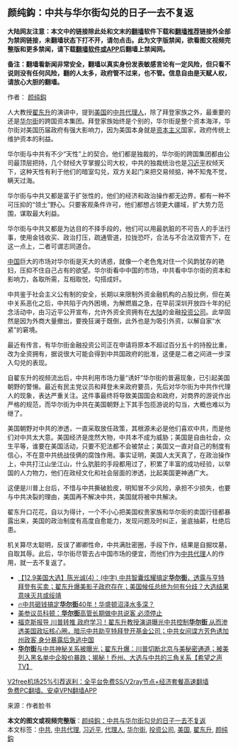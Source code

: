  <h2>颜纯鈎：中共与华尔街勾兑的日子一去不复返</h2> <p class="notice"><b>大陆网友注意：本文中的链接除此处和文末的<a href="https://github.com/bannedbook/fanqiang" >翻墙</a>软件下载和<a href="https://github.com/killgcd/justmysocks/blob/master/README.md">翻墙推荐</a>链接外全部为禁网链接，未翻墙状态下打不开，请勿点击。此为文字版禁闻，欲看图文视频完整版和更多禁闻，请下载<a href="https://github.com/bannedbook/fanqiang">翻墙软件或APP</a>后翻墙上禁闻网。</p><p>备注：翻墙看新闻非常安全，翻墙以真实身份发表敏感言论有一定风险，但只看不说则没有任何风险，翻的人太多，政府管不过来，也不管。信息自由是天赋人权，请放心大胆的翻墙。</b></p>  <div class="entry"> <p>作者： <a href="https://www.bannedbook.org/bnews/tag/%e9%a2%9c%e7%ba%af%e9%88%8e/" class="st_tag internal_tag" rel="tag" title="标签 颜纯鈎 下的日志">颜纯鈎</a></p> <p>人大教授<a href="https://www.bannedbook.org/bnews/tag/%e7%bf%9f%e4%b8%9c%e5%8d%87/" class="st_tag internal_tag" rel="tag" title="标签 翟东升 下的日志">翟东升</a>的演讲中，提到<a href="https://www.bannedbook.org/bnews/tag/%e7%be%8e%e5%9b%bd/" class="st_tag internal_tag" rel="tag" title="标签 美国 下的日志">美国</a>的<a href="https://www.bannedbook.org/bnews/tag/%e4%b8%ad%e5%85%b1/" class="st_tag internal_tag" rel="tag" title="标签 中共 下的日志">中共</a><a href="https://www.bannedbook.org/bnews/tag/%E4%BB%A3%E7%90%86%E4%BA%BA/" class="st_tag internal_tag" rel="tag" title="标签 代理人 下的日志">代理人</a>，除了拜登家族之外，最重要的还是<a href="https://www.bannedbook.org/bnews/tag/%e5%8d%8e%e5%b0%94%e8%a1%97/" class="st_tag internal_tag" rel="tag" title="标签 华尔街 下的日志">华尔街</a>的跨国资本集团。拜登家族始终是个别的，华尔街是整个资本海洋，华尔街对美国历届政府有强大影响力，因为美国本身就是<span class='wp_keywordlink'><a href="https://www.bannedbook.org/forum2/topic920.html" title="资本主义与自由" target="_blank">资本主义</a></span>国家，政府传统上维护资本的利益。</p> <p>华尔街与中共有不少“天性”上的契合。他们都是独裁的，华尔街的跨国集团都由公司最顶层把持，几个财经大亨掌握公司大权，中共的独裁统治也是<a href="https://www.bannedbook.org/bnews/tag/%e4%b9%a0%e8%bf%91%e5%b9%b3/" class="st_tag internal_tag" rel="tag" title="标签 习近平 下的日志">习近平</a>权倾天下，这种天性有利于他们的暗室勾兑，双方关起门来把交易倾掂，神不知鬼不觉，瞒天过海。</p>  <p>华尔街与中共又都是富于扩张性的，他们的经济和政治操作都无边界，都有一种不可压抑的“领土”野心。只要客观条件许可，他们都想占领更大疆域，扩大势力范围，谋取最大利益。</p> <p>华尔街与中共又都是为达目的不择手段的，他们可以用最肮脏的不可告人的手法行事，使用金钱收买、政治打压，疏通管道，拉拢恐吓，合法与不合法双管齐下，在这一点上，二者可谓志同道合。</p> <p><span class='wp_keywordlink_affiliate'><a href="https://www.bannedbook.org/" title="中国" target="_blank">中国</a></span>巨大的市场对华尔街是天大的诱惑，就像一个老色鬼对住一个风韵犹存的艳妇，压抑不住自己占有的欲望。华尔街看中中国的市场，中共看中华尔街的资本和影响力，各取所需，互相取悦，勾搭成奸。</p>  <p>中共鉴于社会主义公有制的安全，长期以来限制外资金融机构的占股比例，但在美中关系恶化之后，中共陷于内外困境，为解燃眉之急，在早前深圳开放四十年的纪念活动中，由习近平公开宣布，允许外资全资拥有在<span class='wp_keywordlink_affiliate'><a href="https://www.bannedbook.org/" title="大陆" target="_blank">大陆</a></span>的金融<a href="https://www.bannedbook.org/bnews/tag/%E6%8A%95%E8%B5%84%E5%85%AC%E5%8F%B8/" class="st_tag internal_tag" rel="tag" title="标签 投资公司 下的日志">投资公司</a>。此举固然是因为外商大量撤出，要挽狂澜于既倒，此外也是为吸引外资，以解自家“水紧”的窘境。</p> <p>最近有传言，有华尔街金融投资公司正在申请将原本不超过百分五十的持股比重，改为全资拥有，据说很大可能会得到中共国政府的批准，这便是二者之间进一步深入勾兑的表现。</p> <p>自翟东升的视频流出后，中共利用市场力量“诱奸”华尔街的普遍现象，已引起美国朝野的警愓。最近有民主党议员和拜登未来政府要员，先后对华尔街为中共作代理人的现象，表达严重关注。这件事最终将导致美国国会和政府，对商界的游说作出严格的规范，而华尔街为中共在美国朝野上下其手包揽游说的勾当，大概也难以为继了。</p>  <p>美国朝野对中共的渗透，一直采取放任政策，其根源未必是他们喜欢中共，而是他们对中共太大意。美国经济是庞然大物，中共本不成为威胁；美国是自由社会，众生平等，谁要在美国活动，只要不犯法都不会被禁止；美国又一直对自己的制度有信心，不在意中共统战伎俩的腐蚀作用。事实证明，美国人太天真了，在政治操作上，中共打江山坐江山，什么肮脏的手段都用过了，积累了丰富的成功经验，以举国的人力物力，他们在政经文化和社会层面的渗透，比起美国更神通广大。</p> <p>这便是川普上台后，不惜与中共撕破脸皮，明知冒不少风险，承担不少损失，也要与中共决裂的理由，美国再不解决中共，美国就将被中共解决。</p> <p>翟东升口花花，自以为得计，一个不小心把美国权贵家族和华尔街的卖国行径都暴露出来，美国的政治制度有高度自愈能力，发现问题及时纠正，釜底抽薪，杜绝后患。</p>  <p>机关算尽太聪明，反误了卿卿性命，中共满肚密圈，手段下作，结果是自掘坟墓，自取其辱。此后，华尔街尽管去占中国市场的便宜，而他们作为<a href="https://www.bannedbook.org/bnews/tag/%E4%B8%AD%E5%85%B1%E4%BB%A3%E7%90%86/" class="st_tag internal_tag" rel="tag" title="标签 中共代理 下的日志">中共代理</a>人的作用，就一去不复返了。</p> <ul class='op-related-articles' title='相关阅读'> <li><a href='https://www.bannedbook.org/bnews/bannedvideo/20201209/1444855.html' target='_blank'>【12.9美国大选】陈光诚(4)：(中字) 中共智囊炫耀搞定<b>华尔街</b>，透露与亨特拜登有买卖；翟东升爆美影子政府存在；美国候任总统为何有分歧？大选结果意味灭共或绥靖</a></li> <li><a href='https://www.bannedbook.org/bnews/taiwannews/20201209/1444816.html' target='_blank'>🔥中共砸钱搞定<b>华尔街</b>40年！华盛顿沼泽水多深？</a></li> <li><a href='https://www.bannedbook.org/bnews/comments/20201209/1444810.html' target='_blank'>美参议员科顿：<b>华尔街</b>高管长期做中共说客 必须停止</a></li> <li><a href='https://www.bannedbook.org/bnews/bannedvideo/20201209/1444671.html' target='_blank'>福克斯报导 川普转推 政府学习！翟东升教授演讲曝光中共控制<b>华尔街</b> 从而渗透美国政坛核心圈，暗示中共助亨特拜登开基金公司；中共女间谍方芳色诱加州政客 身分暴露后急逃中国</a></li> <li><a href='https://www.bannedbook.org/bnews/cbnews/20201209/1444592.html' target='_blank'><b>华尔街</b>与中共神秘关系被曝光；翟东升爆：川普切断北京与美秘密通道；被美列入黑名单中企股价暴跌；揭秘！乔州、大选与中共的三角关系【希望之声TV】</a></li> </ul> <p class="texttj"> <a href="https://github.com/bannedbook/fanqiang/wiki/V2ray%E6%9C%BA%E5%9C%BA" target="_blank">V2free机场25%引荐返利：全平台免费SS/V2ray节点+经济套餐高速翻墙</a><br/> <a href="https://github.com/bannedbook/fanqiang/wiki/%E7%A6%81%E9%97%BB%E7%BD%91%E5%AE%89%E5%8D%93%E7%BF%BB%E5%A2%99%E6%96%B0%E9%97%BBAPP" target="_blank">免费PC翻墙、安卓VPN翻墙APP</a></p><p> 来源：作者脸书 </p><a name='sharetosocial'></a>       <div><b>本文的图文或视频完整版</b>：<a href='https://www.bannedbook.org/bnews/comments/20201210/1445105.html'>颜纯鈎：中共与华尔街勾兑的日子一去不复返</a></div>  </div><!--END ENTRY--> <div class="postfooter"> <div>本文标签：<a href="https://www.bannedbook.org/bnews/tag/%e4%b8%ad%e5%85%b1/" rel="tag">中共</a>, <a href="https://www.bannedbook.org/bnews/tag/%E4%B8%AD%E5%85%B1%E4%BB%A3%E7%90%86/" rel="tag">中共代理</a>, <a href="https://www.bannedbook.org/bnews/tag/%e4%b9%a0%e8%bf%91%e5%b9%b3/" rel="tag">习近平</a>, <a href="https://www.bannedbook.org/bnews/tag/%E4%BB%A3%E7%90%86%E4%BA%BA/" rel="tag">代理人</a>, <a href="https://www.bannedbook.org/bnews/tag/%e5%8d%8e%e5%b0%94%e8%a1%97/" rel="tag">华尔街</a>, <a href="https://www.bannedbook.org/bnews/tag/%E6%8A%95%E8%B5%84%E5%85%AC%E5%8F%B8/" rel="tag">投资公司</a>, <a href="https://www.bannedbook.org/bnews/tag/%e7%be%8e%e5%9b%bd/" rel="tag">美国</a>, <a href="https://www.bannedbook.org/bnews/tag/%e7%bf%9f%e4%b8%9c%e5%8d%87/" rel="tag">翟东升</a>, <a href="https://www.bannedbook.org/bnews/tag/%e9%a2%9c%e7%ba%af%e9%88%8e/" rel="tag">颜纯鈎</a></div>  </div><!--END POSTFOOTER--> 